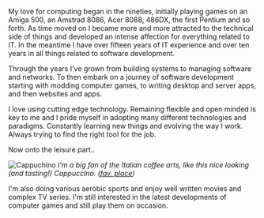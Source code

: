 My love for computing began in the nineties, initially playing games on an Amiga 500, an Amstrad 8086, Acer 8088, 486DX, the first Pentium and so forth.
As time moved on I became more and more attracted to the technical side of things
and developed an intense affection for everything related to IT.
In the meantime I have over fifteen years of IT experience and over ten years in all things related to software development.

Through the years I've grown from building systems to managing software and networks.
To then embark on a journey of software development starting with modding computer games, to writing desktop and server apps, 
and then websites and apps.

I love using cutting edge technology.
Remaining flexible and open minded is key to me and I pride myself in adopting many different technologies and paradigms.
Constantly learning new things and evolving the way I work. Always trying to find the right tool for the job.

Now onto the leisure part..

![Cappuchino](https://static.wixstatic.com/media/08861e_83dbfb0d89a243b6a9eadbdf576f152c.jpg/v1/fill/w_900,h_600,al_c,q_90/08861e_83dbfb0d89a243b6a9eadbdf576f152c.webp)
*I'm a big fan of the Italian coffee arts, like this nice looking (and tasting!) Cappuccino. ([fav. place](https://www.google.de/search?q=caffee+barista+munchen&oq=caffee+barista+munchen#q=coffee%20barista%20muenchen&tbs=lf_msr:-1,lf_od:-1,lf_oh:-1,lf_pqs:EAE,lf:1,lf_ui:2&rflfq=1&rlha=0&rllag=48145193,11554699,1555&tbm=lcl&rldimm=7854933132488046698))*

I'm also doing various aerobic sports and enjoy well written movies and complex TV series.
I'm still interested in the latest developments of computer games and still play them on occasion.
